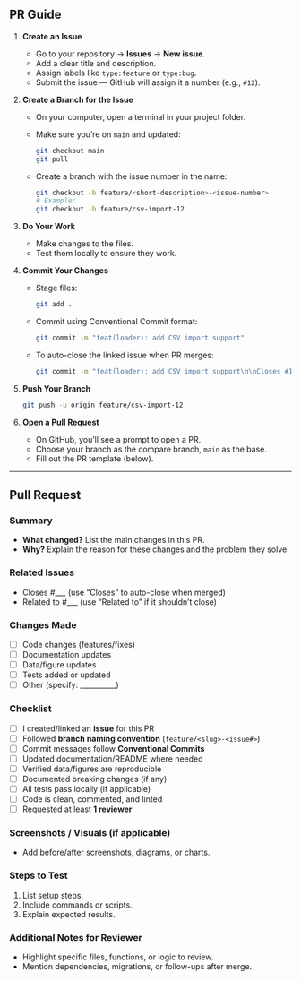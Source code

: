 ## PR Guide

1. **Create an Issue**

   * Go to your repository → **Issues** → **New issue**.
   * Add a clear title and description.
   * Assign labels like `type:feature` or `type:bug`.
   * Submit the issue — GitHub will assign it a number (e.g., `#12`).

2. **Create a Branch for the Issue**

   * On your computer, open a terminal in your project folder.
   * Make sure you’re on `main` and updated:

     ```bash
     git checkout main
     git pull
     ```
   * Create a branch with the issue number in the name:

     ```bash
     git checkout -b feature/<short-description>-<issue-number>
     # Example:
     git checkout -b feature/csv-import-12
     ```

3. **Do Your Work**

   * Make changes to the files.
   * Test them locally to ensure they work.

4. **Commit Your Changes**

   * Stage files:

     ```bash
     git add .
     ```
   * Commit using Conventional Commit format:

     ```bash
     git commit -m "feat(loader): add CSV import support"
     ```
   * To auto-close the linked issue when PR merges:

     ```bash
     git commit -m "feat(loader): add CSV import support\n\nCloses #12"
     ```

5. **Push Your Branch**

   ```bash
   git push -u origin feature/csv-import-12
   ```

6. **Open a Pull Request**

   * On GitHub, you’ll see a prompt to open a PR.
   * Choose your branch as the compare branch, `main` as the base.
   * Fill out the PR template (below).

---

## Pull Request

### Summary

* **What changed?** List the main changes in this PR.
* **Why?** Explain the reason for these changes and the problem they solve.

### Related Issues

* Closes #\_\_\_  (use “Closes” to auto-close when merged)
* Related to #\_\_\_  (use “Related to” if it shouldn’t close)

### Changes Made

* [ ] Code changes (features/fixes)
* [ ] Documentation updates
* [ ] Data/figure updates
* [ ] Tests added or updated
* [ ] Other (specify: \_\_\_\_\_\_\_\_\_\_)

### Checklist

* [ ] I created/linked an **issue** for this PR
* [ ] Followed **branch naming convention** (`feature/<slug>-<issue#>`)
* [ ] Commit messages follow **Conventional Commits**
* [ ] Updated documentation/README where needed
* [ ] Verified data/figures are reproducible
* [ ] Documented breaking changes (if any)
* [ ] All tests pass locally (if applicable)
* [ ] Code is clean, commented, and linted
* [ ] Requested at least **1 reviewer**

### Screenshots / Visuals (if applicable)

* Add before/after screenshots, diagrams, or charts.

### Steps to Test

1. List setup steps.
2. Include commands or scripts.
3. Explain expected results.

### Additional Notes for Reviewer

* Highlight specific files, functions, or logic to review.
* Mention dependencies, migrations, or follow-ups after merge.

